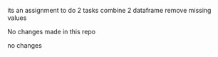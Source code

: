 its an assignment to do 2 tasks
combine 2 dataframe
remove missing values 

No changes made in this repo

no changes
